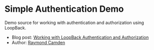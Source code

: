 # Simple Authentication Demo

Demo source for working with authentication and authorization using LoopBack.

- Blog post: [Working with LoopBack Authentication and Authorization](https://strongloop.com/strongblog/working-with-loopback-authentication-and-authorization/)
- Author: [Raymond Camden](https://twitter.com/raymondcamden)
